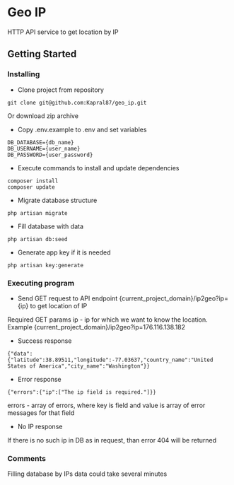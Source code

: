 # Geo IP

HTTP API service to get location by IP


## Getting Started


### Installing

* Clone project from repository
```
git clone git@github.com:Kapral87/geo_ip.git
```
Or download zip archive

* Copy .env.example to .env and set variables
```
DB_DATABASE={db_name}
DB_USERNAME={user_name}
DB_PASSWORD={user_password}
```

* Execute commands to install and update dependencies
```
composer install
composer update
```

* Migrate database structure
```
php artisan migrate
```

* Fill database with data
```
php artisan db:seed
```

* Generate app key if it is needed
```
php artisan key:generate
```

### Executing program

* Send GET request to API endpoint {current_project_domain}/ip2geo?ip={ip} to get location of IP

Required GET params
ip - ip for which we want to know the location. Example {current_project_domain}/ip2geo?ip=176.116.138.182


* Success response

```
{"data":{"latitude":38.89511,"longitude":-77.03637,"country_name":"United States of America","city_name":"Washington"}}
```

* Error response

```
{"errors":{"ip":["The ip field is required."]}}
```

errors - array of errors, where key is field and value is array of error messages for that field

* No IP response

If there is no such ip in DB as in request, than error 404 will be returned

### Comments

Filling database by IPs data could take several minutes